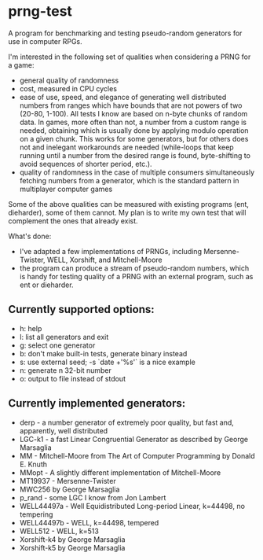 prng-test
=========
A program for benchmarking and testing pseudo-random generators for use in computer RPGs.

I'm interested in the following set of qualities when considering a PRNG for a game:
* general quality of randomness
* cost, measured in CPU cycles
* ease of use, speed, and elegance of generating well distributed numbers from ranges which have bounds that are not powers of two (20-80, 1-100). All tests I know are based on n-byte chunks of random data. In games, more often than not, a number from a custom range is needed, obtaining which is usually done by applying modulo operation on a given chunk. This works for some generators, but for others does not and inelegant workarounds are needed (while-loops that keep running until a number from the desired range is found, byte-shifting to avoid sequences of shorter period, etc.).
* quality of randomness in the case of multiple consumers simultaneously fetching numbers from a generator, which is the standard pattern in multiplayer computer games

Some of the above qualities can be measured with existing programs (ent, dieharder), some of them cannot. My plan is to write my own test that will complement the ones that already exist.

What's done:
* I've adapted a few implementations of PRNGs, including Mersenne-Twister, WELL, Xorshift, and Mitchell-Moore
* the program can produce a stream of pseudo-random numbers, which is handy for testing quality of a PRNG with an external program, such as ent or dieharder.

Currently supported options:
----------------------------
- h: help
- l: list all generators and exit
- g: select one generator
- b: don't make built-in tests, generate binary instead
- s: use external seed; -s \`date +'%s'\` is a nice example
- n: generate n 32-bit number
- o: output to file instead of stdout

Currently implemented generators:
---------------------------------
* derp - a number generator of extremely poor quality, but fast and, apparently, well distributed
* LGC-k1 - a fast Linear Congruential Generator as described by George Marsaglia
* MM - Mitchell-Moore from The Art of Computer Programming by Donald E. Knuth
* MMopt - A slightly different implementation of Mitchell-Moore
* MT19937 - Mersenne-Twister
* MWC256 by George Marsaglia
* p_rand - some LGC I know from Jon Lambert
* WELL44497a - Well Equidistributed Long-period Linear, k=44498, no tempering
* WELL44497b - WELL, k=44498, tempered
* WELL512 - WELL, k=513
* Xorshift-k4 by George Marsaglia
* Xorshift-k5 by George Marsaglia
